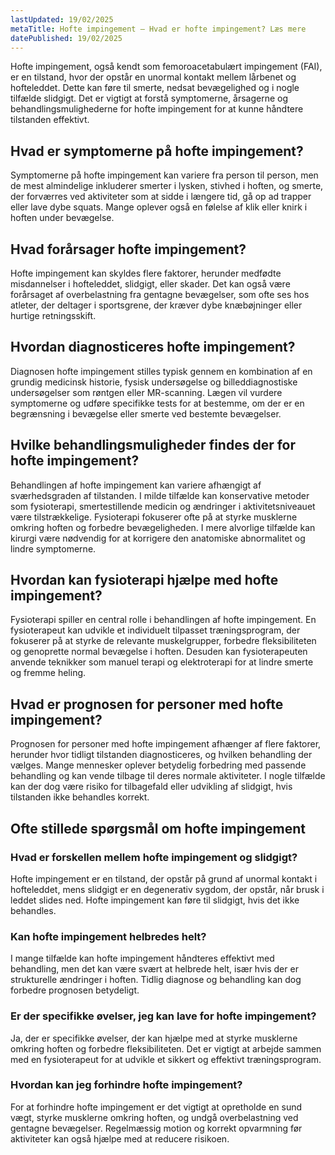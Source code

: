 ```yaml
---
lastUpdated: 19/02/2025
metaTitle: Hofte impingement – Hvad er hofte impingement? Læs mere
datePublished: 19/02/2025
---
```


Hofte impingement, også kendt som femoroacetabulært impingement (FAI), er en tilstand, hvor der opstår en unormal kontakt mellem lårbenet og hofteleddet. Dette kan føre til smerte, nedsat bevægelighed og i nogle tilfælde slidgigt. Det er vigtigt at forstå symptomerne, årsagerne og behandlingsmulighederne for hofte impingement for at kunne håndtere tilstanden effektivt.

## Hvad er symptomerne på hofte impingement?

Symptomerne på hofte impingement kan variere fra person til person, men de mest almindelige inkluderer smerter i lysken, stivhed i hoften, og smerte, der forværres ved aktiviteter som at sidde i længere tid, gå op ad trapper eller lave dybe squats. Mange oplever også en følelse af klik eller knirk i hoften under bevægelse.

## Hvad forårsager hofte impingement?

Hofte impingement kan skyldes flere faktorer, herunder medfødte misdannelser i hofteleddet, slidgigt, eller skader. Det kan også være forårsaget af overbelastning fra gentagne bevægelser, som ofte ses hos atleter, der deltager i sportsgrene, der kræver dybe knæbøjninger eller hurtige retningsskift.

## Hvordan diagnosticeres hofte impingement?

Diagnosen hofte impingement stilles typisk gennem en kombination af en grundig medicinsk historie, fysisk undersøgelse og billeddiagnostiske undersøgelser som røntgen eller MR-scanning. Lægen vil vurdere symptomerne og udføre specifikke tests for at bestemme, om der er en begrænsning i bevægelse eller smerte ved bestemte bevægelser.

## Hvilke behandlingsmuligheder findes der for hofte impingement?

Behandlingen af hofte impingement kan variere afhængigt af sværhedsgraden af tilstanden. I milde tilfælde kan konservative metoder som fysioterapi, smertestillende medicin og ændringer i aktivitetsniveauet være tilstrækkelige. Fysioterapi fokuserer ofte på at styrke musklerne omkring hoften og forbedre bevægeligheden. I mere alvorlige tilfælde kan kirurgi være nødvendig for at korrigere den anatomiske abnormalitet og lindre symptomerne.

## Hvordan kan fysioterapi hjælpe med hofte impingement?

Fysioterapi spiller en central rolle i behandlingen af hofte impingement. En fysioterapeut kan udvikle et individuelt tilpasset træningsprogram, der fokuserer på at styrke de relevante muskelgrupper, forbedre fleksibiliteten og genoprette normal bevægelse i hoften. Desuden kan fysioterapeuten anvende teknikker som manuel terapi og elektroterapi for at lindre smerte og fremme heling.

## Hvad er prognosen for personer med hofte impingement?

Prognosen for personer med hofte impingement afhænger af flere faktorer, herunder hvor tidligt tilstanden diagnosticeres, og hvilken behandling der vælges. Mange mennesker oplever betydelig forbedring med passende behandling og kan vende tilbage til deres normale aktiviteter. I nogle tilfælde kan der dog være risiko for tilbagefald eller udvikling af slidgigt, hvis tilstanden ikke behandles korrekt.

## Ofte stillede spørgsmål om hofte impingement

### Hvad er forskellen mellem hofte impingement og slidgigt?

Hofte impingement er en tilstand, der opstår på grund af unormal kontakt i hofteleddet, mens slidgigt er en degenerativ sygdom, der opstår, når brusk i leddet slides ned. Hofte impingement kan føre til slidgigt, hvis det ikke behandles.

### Kan hofte impingement helbredes helt?

I mange tilfælde kan hofte impingement håndteres effektivt med behandling, men det kan være svært at helbrede helt, især hvis der er strukturelle ændringer i hoften. Tidlig diagnose og behandling kan dog forbedre prognosen betydeligt.

### Er der specifikke øvelser, jeg kan lave for hofte impingement?

Ja, der er specifikke øvelser, der kan hjælpe med at styrke musklerne omkring hoften og forbedre fleksibiliteten. Det er vigtigt at arbejde sammen med en fysioterapeut for at udvikle et sikkert og effektivt træningsprogram.

### Hvordan kan jeg forhindre hofte impingement?

For at forhindre hofte impingement er det vigtigt at opretholde en sund vægt, styrke musklerne omkring hoften, og undgå overbelastning ved gentagne bevægelser. Regelmæssig motion og korrekt opvarmning før aktiviteter kan også hjælpe med at reducere risikoen.
